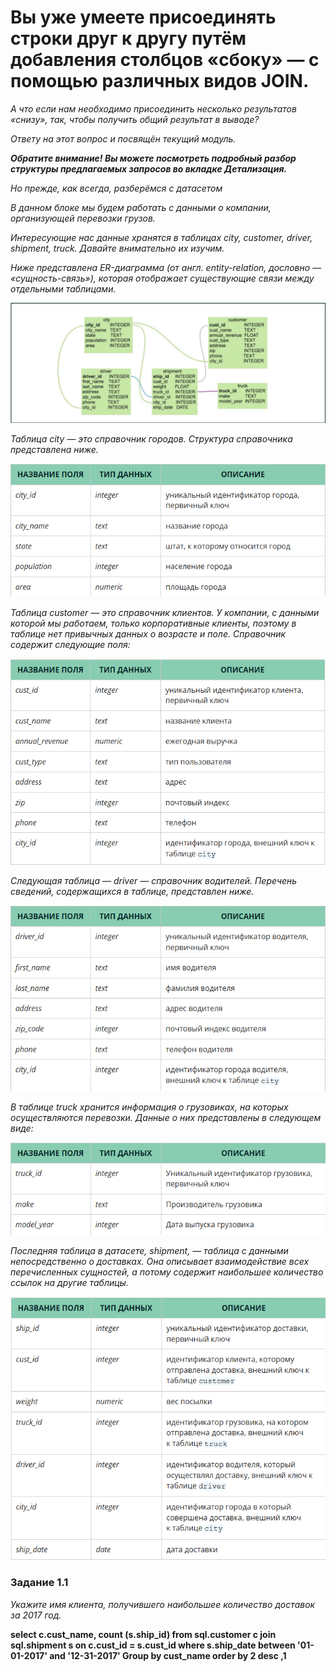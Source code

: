 # Вы уже умеете присоединять строки друг к другу путём добавления столбцов «сбоку» — с помощью различных видов JOIN.

*А что если нам необходимо присоединить несколько результатов «снизу», так, чтобы получить общий результат в выводе?*

*Ответу на этот вопрос и посвящён текущий модуль.*

***Обратите внимание! Вы можете посмотреть подробный разбор структуры предлагаемых запросов во вкладке Детализация.***

*Но прежде, как всегда, разберёмся с датасетом*

*В данном блоке мы будем работать с данными о компании, организующей перевозки грузов.*

*Интересующие нас данные хранятся в таблицах city, customer, driver, shipment, truck. Давайте внимательно их изучим.*

*Ниже представлена ER-диаграмма (от англ. entity-relation, дословно — «сущность-связь»), которая отображает существующие связи между отдельными таблицами.*

![alt text](image.png)

*Таблица city — это справочник городов. Структура справочника представлена ниже.*

![alt text](image-1.png)

*Таблица customer — это справочник клиентов. У компании, с данными которой мы работаем, только корпоративные клиенты, поэтому в таблице нет привычных данных о возрасте и поле. Справочник содержит следующие поля:*

![alt text](image-2.png)

*Следующая таблица — driver — справочник водителей. Перечень сведений, содержащихся в таблице, представлен ниже.*

![alt text](image-3.png)

*В таблице truck хранится информация о грузовиках, на которых осуществляются перевозки. Данные о них представлены в следующем виде:*

![alt text](image-4.png)

*Последняя таблица в датасете, shipment, — таблица с данными непосредственно о доставках. Она описывает взаимодействие всех перечисленных сущностей, а потому содержит наибольшее количество ссылок на другие таблицы.*

![alt text](image-5.png)

### Задание 1.1
*Укажите имя клиента, получившего наибольшее количество доставок за 2017 год.*

**select
c.cust_name,
count (s.ship_id)
from sql.customer c
join sql.shipment s on c.cust_id = s.cust_id
where s.ship_date between '01-01-2017' and '12-31-2017'
Group by cust_name 
order by 2 desc ,1**

